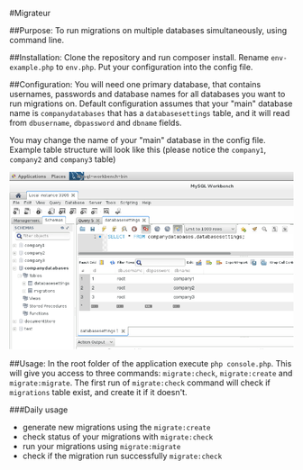 #Migrateur

##Purpose:
To run migrations on multiple databases simultaneously, using command line.

##Installation:
Clone the repository and run composer install.
Rename `env-example.php` to `env.php`. Put your configuration into the config file.

##Configuration:
You will need one primary database, that contains usernames, passwords and database names for all databases you want to run migrations on.
Default configuration assumes that your "main" database name is `companydatabases` that has a `databasesettings` table, and it will read from `dbusername`, `dbpassword` and `dbname` fields.
                                                                                                                                            
You may change the name of your "main" database in the config file.
Example table structure will look like this (please notice the `company1`, `company2` and `company3` table)

![databases](/src/database.png)

##Usage:
In the root folder of the application execute `php console.php`. This will give you access to three commands: `migrate:check`, `migrate:create` and `migrate:migrate`.
The first run of `migrate:check` command will check if `migrations` table exist, and create it if it doesn't.

###Daily usage
- generate new migrations using the `migrate:create`
- check status of your migrations with `migrate:check` 
- run your migrations using `migrate:migrate`
- check if the migration run successfully `migrate:check`
